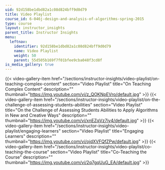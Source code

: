 ```yaml
---
uid: 92d158be1dbd82a1c08d824bff9d0d79
title: Video Playlist
course_id: 6-046j-design-and-analysis-of-algorithms-spring-2015
type: course
layout: instructor_insights
parent_title: Instructor Insights
menu:
  leftnav:
    identifier: 92d158be1dbd82a1c08d824bff9d0d79
    name: Video Playlist
    weight: 50
    parent: 55d505b169f7f01bfee9cba048f3cd8f
is_media_gallery: true
---
```

{{< video-gallery-item href="/sections/instructor-insights/video-playlist/on-teaching-complex-content" section="Video Playlist" title="On Teaching Complex Content" description="" thumbnail="https://img.youtube.com/vi/z_QOKNpEVro/default.jpg" >}} {{< video-gallery-item href="/sections/instructor-insights/video-playlist/on-the-challenge-of-assessing-students-abilities" section="Video Playlist" title="On the Challenge of Assessing Students Abilities to Apply Algorithms in New and Creative Ways" description="" thumbnail="https://img.youtube.com/vi/xnEZqVz7iy4/default.jpg" >}} {{< video-gallery-item href="/sections/instructor-insights/video-playlist/engaging-learners" section="Video Playlist" title="Engaging Learners" description="" thumbnail="https://img.youtube.com/vi/ojdXVFQfZPw/default.jpg" >}} {{< video-gallery-item href="/sections/instructor-insights/video-playlist/co-teaching-the-course" section="Video Playlist" title="Co-Teaching the Course" description="" thumbnail="https://img.youtube.com/vi/2q7gqUuG_EA/default.jpg" >}}